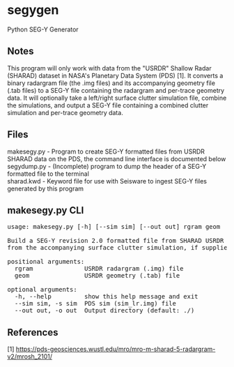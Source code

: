 # segygen
Python SEG-Y Generator

## Notes
This program will only work with data from the "USRDR" Shallow Radar (SHARAD) dataset in NASA's Planetary Data System (PDS) [1]. It converts a binary radargram file (the .img files) and its accompanying geometry file (.tab files) to a SEG-Y file containing the radargram and per-trace geometry data. It will optionally take a left/right surface clutter simulation file, combine the simulations, and output a SEG-Y file containing a combined clutter simulation and per-trace geometry data. 

## Files

makesegy.py - Program to create SEG-Y formatted files from USRDR SHARAD data on the PDS, the command line interface is documented below  
segydump.py - (Incomplete) program to dump the header of a SEG-Y formatted file to the terminal  
sharad.kwd - Keyword file for use with Seisware to ingest SEG-Y files generated by this program

## makesegy.py CLI
<pre>
usage: makesegy.py [-h] [--sim sim] [--out out] rgram geom

Build a SEG-Y revision 2.0 formatted file from SHARAD USRDR PDS data and one
from the accompanying surface clutter simulation, if supplied.

positional arguments:  
  rgram              USRDR radargram (.img) file  
  geom               USRDR geometry (.tab) file  

optional arguments:  
  -h, --help         show this help message and exit  
  --sim sim, -s sim  PDS sim (sim_lr.img) file  
  --out out, -o out  Output directory (default: ./)
</pre>

## References
[1] https://pds-geosciences.wustl.edu/mro/mro-m-sharad-5-radargram-v2/mrosh_2101/